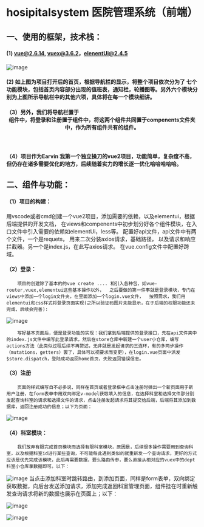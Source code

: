 # hosipitalsystem   医院管理系统（前端）

## 一、使用的框架，技术栈：
   ####  (1)   vue@2.6.14, vuex@3.6.2，elenentUi@2.4.5



![image](https://github.com/EarvinHe/hospitalSystem/assets/140814338/eb8c9b2d-2c22-46c9-85e1-a279e35be6fa)

####  (2)  如上图为项目打开后的首页，根据导航栏的显示，将整个项目依次分为了 七个功能模块，包括首页内容部分出现的值班表，通知栏，轮播图等。另外六个模块分别为上图所示导航栏中的其他六项，具体将在每一个模块细讲。
#### （3）另外，我们将导航栏置于<Header>组件中，将登录和注册置于<HeaderTop>组件中，将这两个组件共同置于compenents文件夹中，作为所有组件共有的组件。
#### （4）项目作为Earvin 我第一个独立操刀的vue2项目，功能简单，复杂度不高，但仍存在诸多需要优化的地方，后续随着实力的增长逐一优化哈哈哈哈哈。

## 二、组件与功能：
#### （1）项目的构建：
用vscode或者cmd创建一个vue2项目，添加需要的依赖，以及elementui，根据后端提供的开发文档，  在views和compenents中初步划分好各个组件模块，在入口文件中引入需要的依赖如elementUi，less等。
配置好api文件，api文件中有两个文件，一个是requets，  用来二次分装axios请求，基础路径，  以及请求和响应拦截器。另一个是index.js，在此写axios请求。
在vue.config文件中配置好跨域。
#### （2）登录：
        项目的创建除了基本的的vue create .... 和引入各种包，如vue-router,vuex,elementui这些基本操作以外，  之后要做的第一件事就是登录模块，专门在views中添加一个login文件夹，在里面添加一个login.vue文件，  按照需求，我们用elementui和css样式将登录页面实现(之所以验证码图片未能显示，在于后端的权限功能还未完成，后续会完善):
  ![image](https://github.com/EarvinHe/hospitalSystem/assets/140814338/3d4e969b-9e54-4589-9979-ea59722f43d2)
        
        写好基本页面后，便是登录功能的实现：我们拿到后端提供的登录接口，先在api文件夹中的index.js文件中编写此登录请求，然后在store仓库中新建一个user小仓库，编写actions方法（此类似过程后续不再赘述，无非就是发起请求的三连环，有的多两步操作（mutations，getters）罢了，具体可以视要求而变更），在login.vue页面中派发$store.dispatch，登陆成功返回home首页，失败返回错误信息。
#### （3）注册
        页面的样式编写自不必多说，同样在首页或者登录框中点击注册时弹出一个新页面用于新用户注册，在form表单中用双向绑定v-model获取填入的信息，在选择科室和选择文件那分别发起查询科室的请求和选择文件的请求，点击注册发起请求将其提交给后端，后端将其添加到数据库，返回注册成功的信息；以下为页面：
  ![image](https://github.com/EarvinHe/hospitalSystem/assets/140814338/8327d513-efbe-4389-b417-c3f251a9c64b)

#### （4）科室模块：
        我们放弃有限完成首页模块而选择有限科室模块，原因是，后续很多操作需要用到查询科室，以及根据科室id进行某些查询，不可能每此遇到类似的就重新发一个查询请求，更好的方式应该是优先完成该模块，此后再需要数据，要么路由传参，要么直接从相对应的vuex中的dept科室小仓库拿数据即可。以下：

![image](https://github.com/EarvinHe/hospitalSystem/assets/140814338/21b2c0e2-2e74-4ec4-a1d0-db9a89aff83c)
        当点击添加科室时跳转路由，到添加页面，同样是form表单，双向绑定获取数据，向后台发送添加请求，添加完成返回科室管理页面，组件挂在时重新触发查询请求将新的数据也展示在页面上；以下：

   ![image](https://github.com/EarvinHe/hospitalSystem/assets/140814338/c7174246-d3df-4fb7-a3ae-efb363e1ec40)


  
![image](https://github.com/EarvinHe/hospitalSystem/assets/140814338/0645c516-26e0-41aa-a7fe-e4f7e0ae4def)
        


        
